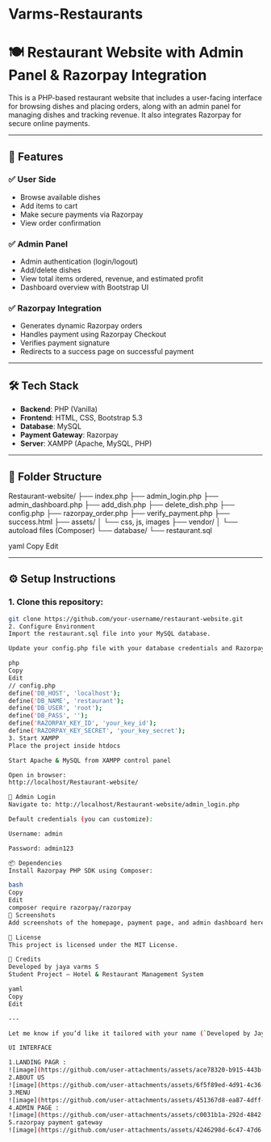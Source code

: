 # Varms-Restaurants

# 🍽️ Restaurant Website with Admin Panel & Razorpay Integration

This is a PHP-based restaurant website that includes a user-facing interface for browsing dishes and placing orders, along with an admin panel for managing dishes and tracking revenue. It also integrates Razorpay for secure online payments.

---

## 🚀 Features

### ✅ User Side
- Browse available dishes
- Add items to cart
- Make secure payments via Razorpay
- View order confirmation

### ✅ Admin Panel
- Admin authentication (login/logout)
- Add/delete dishes
- View total items ordered, revenue, and estimated profit
- Dashboard overview with Bootstrap UI

### ✅ Razorpay Integration
- Generates dynamic Razorpay orders
- Handles payment using Razorpay Checkout
- Verifies payment signature
- Redirects to a success page on successful payment

---

## 🛠️ Tech Stack

- **Backend**: PHP (Vanilla)
- **Frontend**: HTML, CSS, Bootstrap 5.3
- **Database**: MySQL
- **Payment Gateway**: Razorpay
- **Server**: XAMPP (Apache, MySQL, PHP)

---

## 📂 Folder Structure

Restaurant-website/
├── index.php
├── admin_login.php
├── admin_dashboard.php
├── add_dish.php
├── delete_dish.php
├── config.php
├── razorpay_order.php
├── verify_payment.php
├── success.html
├── assets/
│ └── css, js, images
├── vendor/
│ └── autoload files (Composer)
└── database/
└── restaurant.sql

yaml
Copy
Edit

---

## ⚙️ Setup Instructions

### 1. Clone this repository:
```bash
git clone https://github.com/your-username/restaurant-website.git
2. Configure Environment
Import the restaurant.sql file into your MySQL database.

Update your config.php file with your database credentials and Razorpay API keys.

php
Copy
Edit
// config.php
define('DB_HOST', 'localhost');
define('DB_NAME', 'restaurant');
define('DB_USER', 'root');
define('DB_PASS', '');
define('RAZORPAY_KEY_ID', 'your_key_id');
define('RAZORPAY_KEY_SECRET', 'your_key_secret');
3. Start XAMPP
Place the project inside htdocs

Start Apache & MySQL from XAMPP control panel

Open in browser:
http://localhost/Restaurant-website/

🔐 Admin Login
Navigate to: http://localhost/Restaurant-website/admin_login.php

Default credentials (you can customize):

Username: admin

Password: admin123

📦 Dependencies
Install Razorpay PHP SDK using Composer:

bash
Copy
Edit
composer require razorpay/razorpay
📸 Screenshots
Add screenshots of the homepage, payment page, and admin dashboard here.

📄 License
This project is licensed under the MIT License.

🙌 Credits
Developed by jaya varms S
Student Project — Hotel & Restaurant Management System

yaml
Copy
Edit

---

Let me know if you’d like it tailored with your name (`Developed by Jayavarma`) or want me to genera

UI INTERFACE

1.LANDING PAGR :
![image](https://github.com/user-attachments/assets/ace78320-b915-443b-b095-be103bceb086)
2.ABOUT US 
![image](https://github.com/user-attachments/assets/6f5f89ed-4d91-4c36-b395-67a0ef93c46b)
3.MENU 
![image](https://github.com/user-attachments/assets/451367d8-ea87-4dff-ba89-5b45ee4abdb5)
4.ADMIN PAGE :
![image](https://github.com/user-attachments/assets/c0031b1a-292d-4842-8fee-c65309d50960)
5.razorpay payment gateway 
![image](https://github.com/user-attachments/assets/4246298d-6c47-47d6-bc57-8d86f3a865ce)





